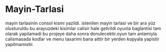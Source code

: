 # Mayin-Tarlasi
 mayin tarlasinin consol kismi yazildi. istenilen mayin tarlasi ve bir ara yüz olusturuldu bu arayuzdeki kisimlar calisir hale getirildi oyunla baglantisi tam olarak yapilamadi bu projeye daha sonra donulecektir.oyun tam anlamiyla calismasada kodlar ve menu tasarimi bana aittir bir yerden kopyala yapistir yapilmamistir.
